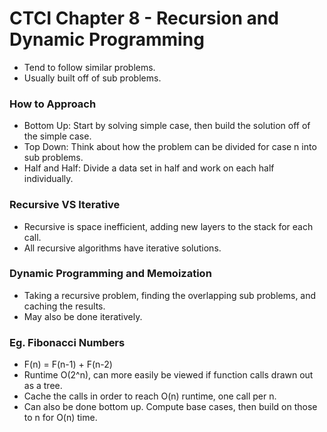 # CTCI Chapter 8 - Recursion and Dynamic Programming

* Tend to follow similar problems.
* Usually built off of sub problems.

### How to Approach
* Bottom Up: Start by solving simple case, then build the solution off of the simple case.
* Top Down: Think about how the problem can be divided for case n into sub problems.
* Half and Half: Divide a data set in half and work on each half individually.

### Recursive VS Iterative
* Recursive is space inefficient, adding new layers to the stack for each call.
* All recursive algorithms have iterative solutions.

### Dynamic Programming and Memoization
* Taking a recursive problem, finding the overlapping sub problems, and caching the results.
* May also be done iteratively.

### Eg. Fibonacci Numbers
* F(n) = F(n-1) + F(n-2)
* Runtime O(2^n), can more easily be viewed if function calls drawn out as a tree.
* Cache the calls in order to reach O(n) runtime, one call per n.
* Can also be done bottom up. Compute base cases, then build on those to n for O(n) time.